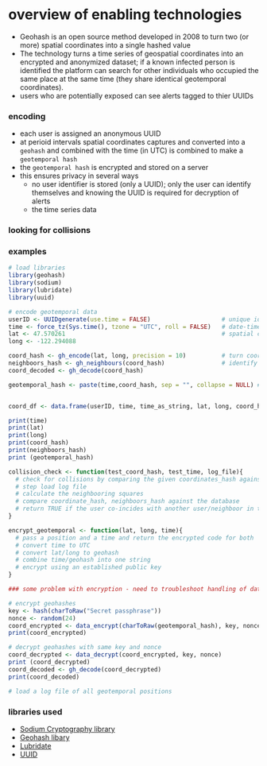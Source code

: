 # overview of enabling technologies
* Geohash is an open source method developed in 2008 to turn two (or more) spatial coordinates into a single hashed value
* The technology turns a time series of geospatial coordinates into an encrypted and anonymized dataset; if a known infected person is identified the platform can search for other individuals who occupied the same place at the same time (they share identical geotemporal coordinates).
* users who are potentially exposed can see alerts tagged to thier UUIDs

### encoding
* each user is assigned an anonymous UUID
* at perioid intervals spatial coordinates captures and converted into a ```geohash``` and combined with the time (in UTC) is combined  to make a ```geotemporal hash```
* the ```geotemporal hash``` is encrypted and stored on a server
* this ensures privacy in several ways
  * no user identifier is stored (only a UUID); only the user can identify themselves and knowing the UUID is required for decryption of alerts
  * the time series data 


### looking for collisions



### examples
```R
# load libraries
library(geohash)
library(sodium)
library(lubridate)
library(uuid)

# encode geotemporal data
userID <- UUIDgenerate(use.time = FALSE)                    # unique identifier, using ISO 9834 standard
time <- force_tz(Sys.time(), tzone = "UTC", roll = FALSE)   # date-time in UTC, using ISO 8601 standard
lat <- 47.570261                                            # spatial coordinates
long <- -122.294088

coord_hash <- gh_encode(lat, long, precision = 10)          # turn coordinates into geohash
neighboors_hash <- gh_neighbours(coord_hash)                # identify neighbooring squares
coord_decoded <- gh_decode(coord_hash)

geotemporal_hash <- paste(time,coord_hash, sep = "", collapse = NULL) # combine the time and coordinates together


coord_df <- data.frame(userID, time, time_as_string, lat, long, coord_hash) # dataframe

print(time)
print(lat)
print(long)
print(coord_hash)
print(neighboors_hash)
print (geotemporal_hash)

collision_check <- function(test_coord_hash, test_time, log_file){
  # check for collisions by comparing the given coordinates_hash against the log
  # step load log file
  # calculate the neighbooring squares
  # compare coordinate_hash, neighboors_hash against the database
  # return TRUE if the user co-incides with another user/neighboor in the database
}

encrypt_geotemporal <- function(lat, long, time){
  # pass a position and a time and return the encrypted code for both
  # convert time to UTC
  # convert lat/long to geohash
  # combine time/geohash into one string
  # encrypt using an established public key
}

### some problem with encryption - need to troubleshoot handling of data types (raw to char? char back to raw?)

# encrypt geohashes
key <- hash(charToRaw("Secret passphrase"))
nonce <- random(24)
coord_encrypted <- data_encrypt(charToRaw(geotemporal_hash), key, nonce)
print(coord_encrypted)

# decrypt geohashes with same key and nonce
coord_decrypted <- data_decrypt(coord_encrypted, key, nonce)
print (coord_decrypted)
coord_decoded <- gh_decode(coord_decrypted)
print(coord_decoded)

# load a log file of all geotemporal positions
```


### libraries used
* [Sodium Cryptography library](https://cran.r-project.org/web/packages/sodium/vignettes/intro.html)
* [Geohash libary](https://www.rdocumentation.org/packages/geohash/versions/0.3.0)
* [Lubridate](https://cran.r-project.org/web/packages/lubridate/index.html)
* [UUID](https://cran.r-project.org/web/packages/uuid/index.html)
